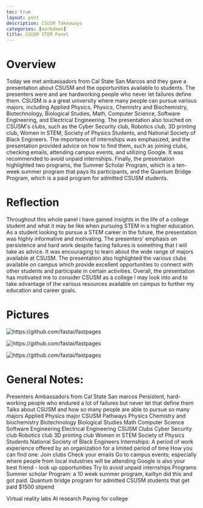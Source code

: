 ```yaml
---
toc: true
layout: post
description: CSUSM Takeaways
categories: [markdown]
title: CSUSM STEM Panel
---
```

# Overview

Today we met ambassadors from Cal State San Marcos and they gave a presentation about CSUSM and the opportunities available to students. The presenters were and are hardworking people who never let failures define them. CSUSM is a a great university where many people can pursue various majors, including Applied Physics, Physics, Chemistry and Biochemistry, Biotechnology, Biological Studies, Math, Computer Science, Software Engineering, and Electrical Engineering. The presentation also touched on CSUSM's clubs, such as the Cyber Security club, Robotics club, 3D printing club, Women in STEM, Society of Physics Students, and National Society of Black Engineers. The importance of internships was emphasized, and the presentation provided advice on how to find them, such as joining clubs, checking emails, attending campus events, and utilizing Google. It was recommended to avoid unpaid internships. Finally, the presentation highlighted two programs, the Summer Scholar Program, which is a ten-week summer program that pays its participants, and the Quantum Bridge Program, which is a paid program for admitted CSUSM students.

# Reflection

Throughout this whole panel i have gained insights in the life of a college student and what it may be like when pursuing STEM in a higher education. As a student looking to pursue a STEM career in the future, the presentation was highly informative and motivating. The presenters' emphasis on persistence and hard work despite facing failures is something that I will take as advice. It was encouraging to learn about the wide range of majors available at CSUSM. The presentation also highlighted the various clubs available on campus which provide excellent opportunities to connect with other students and participate in certain activities. Overall, the presentation has motivated me to consider CSUSM as a college I may look into and to take advantage of the various resources available on campus to further my education and career goals.

# Pictures

![]({{site.baseurl}}/images/path.png "https://github.com/fastai/fastpages")

![]({{site.baseurl}}/images/wire.png "https://github.com/fastai/fastpages")

![]({{site.baseurl}}/images/panel.png "https://github.com/fastai/fastpages")

# General Notes:
Presenters
Ambassadors from Cal State San marcos
Persistent, hard-working people who endured a lot of failures but never let that define them
Talks about CSUSM and how so many people are able to pursue so many majors 
Applied Physics major 
CSUSM Pathways
Physics
Chemistry and biochemistry
Biotechnology
Biological Studies
Math
Computer Science
Software Engineering
Electrical Engineering
CSUSM Clubs
Cyber Security club
Robotics club
3D printing club
Women in STEM
Society of Physics Students
National Society of Black Engineers
Internships:
A period of work experience offered by an organization for a limited period of time
How you can find one:
Join clubs
Check your emails
Go to campus events; especially where people from local industries will be attending
Google is also your best friend - look up opportunities
Try to avoid unpaid internships
Programs
Summer scholar Program: a 10 week summer program, kailtyn did this and got paid. 
Quantum bridge program for admitted CSUSM students that get paid $1500 stipend

Virtual reality labs 
AI research 
Paying for college
